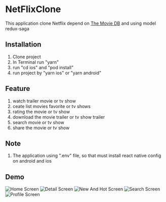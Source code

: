 # NetFlixClone
This application clone Netflix depend on [The Movie DB](https://developers.themoviedb.org/3/getting-started/introduction) and using model redux-saga

## Installation
1. Clone project
2. In Terminal run "yarn"
3. run "cd ios" and "pod install"
4. run project by "yarn ios" or "yarn android"

## Feature
1. watch trailer movie or tv show
2. ceate list movies favorite or tv shows
3. rating the movie or tv show
4. download the movie trailer or tv show trailer
5. search movie or tv show
6. share the movie or tv show

## Note
1. The application using ".env" file, so that must install react native config on android and ios

## Demo
![Home Screen](assets/HomeScreen.png)
![Detail Screen](assets/DetailScreen.png)
![New And Hot Screen](assets/NewAndHotScreen.png)
![Search Screen](assets/SearchScreen.png)
![Profile Screen](assets/ProfileScreen.png)
